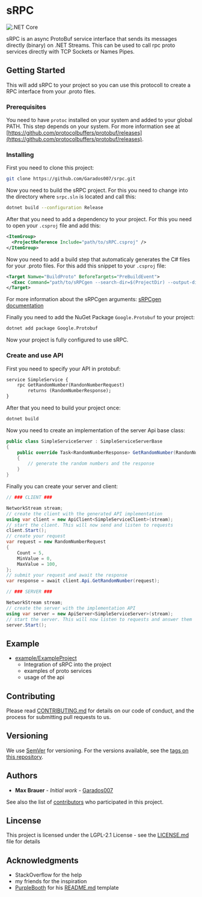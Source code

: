 # sRPC

![.NET Core](https://github.com/Garados007/srpc/workflows/.NET%20Core/badge.svg?branch=master)

sRPC is an async ProtoBuf service interface that sends its messages directly (binary) on .NET Streams. This can be used to call rpc proto services directly with TCP Sockets or Names Pipes.

## Getting Started

This will add sRPC to your project so you can use this protocoll to create a RPC interface from your .proto files.

### Prerequisites

You need to have `protoc` installed on your system and added to your global PATH. This step depends on your system. For more information see at [https://github.com/protocolbuffers/protobuf/releases](https://github.com/protocolbuffers/protobuf/releases).

### Installing

First you need to clone this project:

```sh
git clone https://github.com/Garados007/srpc.git
```

Now you need to build the sRPC project. For this you need to change into the directory where `srpc.sln` is located and call this:

```sh
dotnet build --configuration Release
```

After that you need to add a dependency to your project. For this you need to open your `.csproj` file and add this:

```xml
<ItemGroup>
  <ProjectReference Include="path/to/sRPC.csproj" />
</ItemGroup>
```

Now you need to add a build step that automaticaly generates the C# files for your .proto files. For this add this snippet to your `.csproj` file:

```xml
<Target Namwe="BuildProto" BeforeTargets="PreBuildEvent">
  <Exec Command="path/to/sRPCgen --search-dir=$(ProjectDir) --output-dir=$(ProjectDir) --namespace-base=$(TargetName) --file-extension=.service.cs --build-protoc --proto-import=$(ProjectDir) --proto-extension=.g.cs" />
</Target>
```

For more information about the sRPCgen arguments: [sRPCgen documentation](https://github.com/Garados007/srpc/wiki/sRPCgen)

Finally you need to add the NuGet Package `Google.Protobuf` to your project:

```sh
dotnet add package Google.Protobuf
```

Now your project is fully configured to use sRPC.

### Create and use API

First you need to specify your API in protobuf:

```protobuf
service SimpleService {
	rpc GetRandomNumber(RandonNumberRequest)
		returns (RandomNumberResponse);
}
```

After that you need to build your project once:

```sh
dotnet build
```

Now you need to create an implementation of the server Api base class:

```csharp
public class SimpleServiceServer : SimpleServiceServerBase
{
    public override Task<RandomNumberResponse> GetRandomNumber(RandonNumberRequest request)
    {
        // generate the random numbers and the response
    }
}
```

Finally you can create your server and client:

```csharp
// ### CLIENT ###

NetworkStream stream;
// create the client with the generated API implementation
using var client = new ApiClient<SimpleServiceClient>(stream);
// start the client. This will now send and listen to requests
client.Start();
// create your request
var request = new RandomNumberRequest
{
    Count = 5,
    MinValue = 0,
    MaxValue = 100,
};
// submit your request and await the response
var response = await client.Api.GetRandomNumber(request);
```
```csharp
// ### SERVER ###

NetworkStream stream;
// create the server with the implementation API
using var server = new ApiServer<SimpleServiceServer>(stream);
// start the server. This will now listen to requests and answer them
server.Start();
```

## Example

- [example/ExampleProject](example/ExampleProject)
	- Integration of sRPC into the project
	- examples of proto services
	- usage of the api

## Contributing

Please read [CONTRIBUTING.md](CONTRIBUTING.md) for details on our code of conduct, and the process for submitting pull requests to us.

## Versioning

We use [SemVer](semver.org) for versioning. For the versions available, see the [tags on this repository](https://github.com/Garados007/srpc/tags).

## Authors

- **Max Brauer** - *Initial work* - [Garados007](https://github.com/Garados007)

See also the list of [contributors](https://github.com/Garados007/srpc/contributors) who participated in this project.

## Lincense

This project is licensed under the LGPL-2.1 License  - see the [LICENSE.md](LICENSE.md) file for details

## Acknowledgments

- StackOverflow for the help
- my friends for the inspiration
- [PurpleBooth](https://github.com/PurpleBooth) for his [README.md](https://gist.github.com/PurpleBooth/109311bb0361f32d87a2) template

